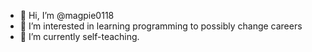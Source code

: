 - 👋 Hi, I’m @magpie0118
- 👀 I’m interested in learning programming to possibly change careers
- 🌱 I’m currently self-teaching. 

<!---
magpie0118/magpie0118 is a ✨ special ✨ repository because its `README.md` (this file) appears on your GitHub profile.
You can click the Preview link to take a look at your changes.
--->
